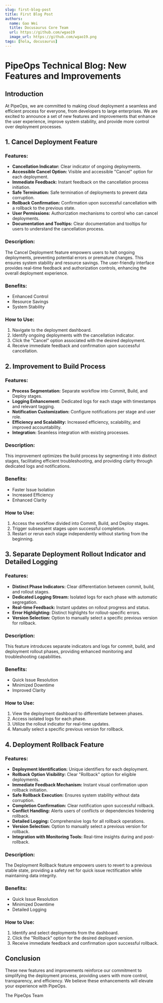 ```yaml
---
slug: first-blog-post
title: First Blog Post
authors:
  name: Gao Wei
  title: Docusaurus Core Team
  url: https://github.com/wgao19
  image_url: https://github.com/wgao19.png
tags: [hola, docusaurus]
---
```


# PipeOps Technical Blog: New Features and Improvements

## Introduction

At PipeOps, we are committed to making cloud deployment a seamless and efficient process for everyone, from developers to large enterprises. We are excited to announce a set of new features and improvements that enhance the user experience, improve system stability, and provide more control over deployment processes.

## 1. Cancel Deployment Feature

### Features:

- **Cancellation Indicator:** Clear indicator of ongoing deployments.
- **Accessible Cancel Option:** Visible and accessible "Cancel" option for each deployment.
- **Immediate Feedback:** Instant feedback on the cancellation process initiation.
- **Safe Termination:** Safe termination of deployments to prevent data corruption.
- **Rollback Confirmation:** Confirmation upon successful cancellation with a rollback to the previous state.
- **User Permissions:** Authorization mechanisms to control who can cancel deployments.
- **Documentation and Tooltips:** Clear documentation and tooltips for users to understand the cancellation process.

### Description:

The Cancel Deployment feature empowers users to halt ongoing deployments, preventing potential errors or premature changes. This ensures system stability and resource savings. The user-friendly interface provides real-time feedback and authorization controls, enhancing the overall deployment experience.

### Benefits:

- Enhanced Control
- Resource Savings
- System Stability

### How to Use:

1. Navigate to the deployment dashboard.
2. Identify ongoing deployments with the cancellation indicator.
3. Click the "Cancel" option associated with the desired deployment.
4. Receive immediate feedback and confirmation upon successful cancellation.

## 2. Improvement to Build Process

### Features:

- **Process Segmentation:** Separate workflow into Commit, Build, and Deploy stages.
- **Logging Enhancement:** Dedicated logs for each stage with timestamps and relevant tagging.
- **Notification Customization:** Configure notifications per stage and user role.
- **Efficiency and Scalability:** Increased efficiency, scalability, and improved accountability.
- **Integration:** Seamless integration with existing processes.

### Description:

This improvement optimizes the build process by segmenting it into distinct stages, facilitating efficient troubleshooting, and providing clarity through dedicated logs and notifications.

### Benefits:

- Faster Issue Isolation
- Increased Efficiency
- Enhanced Clarity

### How to Use:

1. Access the workflow divided into Commit, Build, and Deploy stages.
2. Trigger subsequent stages upon successful completion.
3. Restart or rerun each stage independently without starting from the beginning.

## 3. Separate Deployment Rollout Indicator and Detailed Logging

### Features:

- **Distinct Phase Indicators:** Clear differentiation between commit, build, and rollout stages.
- **Dedicated Logging Stream:** Isolated logs for each phase with automatic segregation.
- **Real-time Feedback:** Instant updates on rollout progress and status.
- **Error Highlighting:** Distinct highlights for rollout-specific errors.
- **Version Selection:** Option to manually select a specific previous version for rollback.

### Description:

This feature introduces separate indicators and logs for commit, build, and deployment rollout phases, providing enhanced monitoring and troubleshooting capabilities.

### Benefits:

- Quick Issue Resolution
- Minimized Downtime
- Improved Clarity

### How to Use:

1. View the deployment dashboard to differentiate between phases.
2. Access isolated logs for each phase.
3. Utilize the rollout indicator for real-time updates.
4. Manually select a specific previous version for rollback.

## 4. Deployment Rollback Feature

### Features:

- **Deployment Identification:** Unique identifiers for each deployment.
- **Rollback Option Visibility:** Clear "Rollback" option for eligible deployments.
- **Immediate Feedback Mechanism:** Instant visual confirmation upon rollback initiation.
- **Safe Rollback Execution:** Ensures system stability without data corruption.
- **Completion Confirmation:** Clear notification upon successful rollback.
- **Conflict Handling:** Alerts users of conflicts or dependencies hindering rollback.
- **Detailed Logging:** Comprehensive logs for all rollback operations.
- **Version Selection:** Option to manually select a previous version for rollback.
- **Integration with Monitoring Tools:** Real-time insights during and post-rollback.

### Description:

The Deployment Rollback feature empowers users to revert to a previous stable state, providing a safety net for quick issue rectification while maintaining data integrity.

### Benefits:

- Quick Issue Resolution
- Minimized Downtime
- Detailed Logging

### How to Use:

1. Identify and select deployments from the dashboard.
2. Click the "Rollback" option for the desired deployed version.
3. Receive immediate feedback and confirmation upon successful rollback.

## Conclusion

These new features and improvements reinforce our commitment to simplifying the deployment process, providing users with more control, transparency, and efficiency. We believe these enhancements will elevate your experience with PipeOps.

The PipeOps Team
